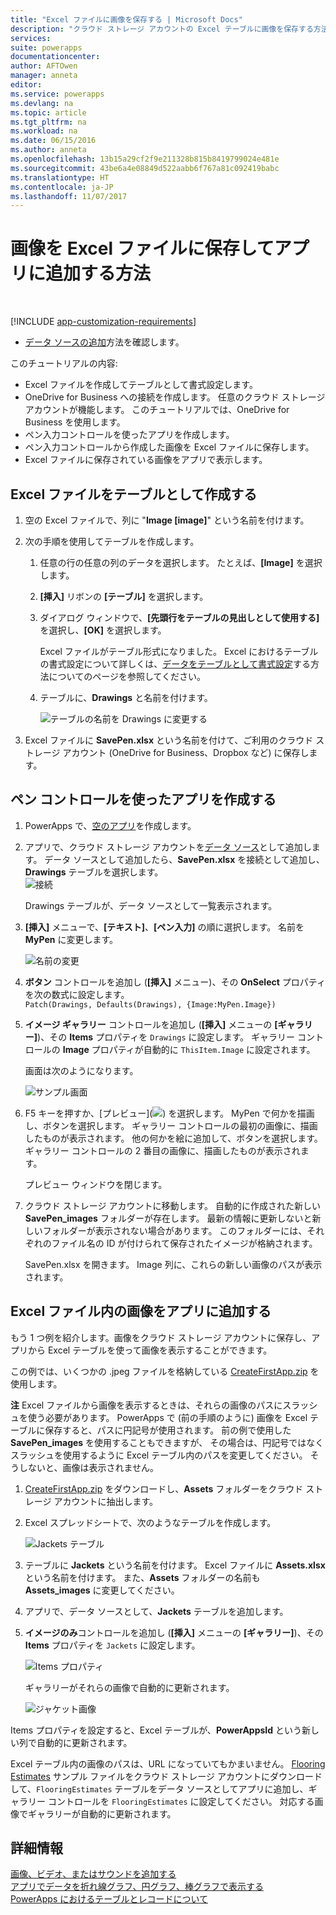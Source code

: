 ```yaml
---
title: "Excel ファイルに画像を保存する | Microsoft Docs"
description: "クラウド ストレージ アカウントの Excel テーブルに画像を保存する方法"
services: 
suite: powerapps
documentationcenter: 
author: AFTOwen
manager: anneta
editor: 
ms.service: powerapps
ms.devlang: na
ms.topic: article
ms.tgt_pltfrm: na
ms.workload: na
ms.date: 06/15/2016
ms.author: anneta
ms.openlocfilehash: 13b15a29cf2f9e211328b815b8419799024e481e
ms.sourcegitcommit: 43be6a4e08849d522aabb6f767a81c092419babc
ms.translationtype: HT
ms.contentlocale: ja-JP
ms.lasthandoff: 11/07/2017
---
```

# <a name="how-to-save-images-in-an-excel-file-and-then-add-these-images-to-your-app"></a>画像を Excel ファイルに保存してアプリに追加する方法
&nbsp;

[!INCLUDE [app-customization-requirements](includes/app-customization-requirements.md)]

* [データ ソースの追加](add-data-connection.md)方法を確認します。

このチュートリアルの内容:

* Excel ファイルを作成してテーブルとして書式設定します。
* OneDrive for Business への接続を作成します。 任意のクラウド ストレージ アカウントが機能します。 このチュートリアルでは、OneDrive for Business を使用します。
* ペン入力コントロールを使ったアプリを作成します。
* ペン入力コントロールから作成した画像を Excel ファイルに保存します。
* Excel ファイルに保存されている画像をアプリで表示します。

## <a name="create-the-excel-file-as-a-table"></a>Excel ファイルをテーブルとして作成する
1. 空の Excel ファイルで、列に "**Image [image]**" という名前を付けます。
2. 次の手順を使用してテーブルを作成します。    
   
   1. 任意の行の任意の列のデータを選択します。 たとえば、**[Image]** を選択します。
   2. **[挿入]** リボンの **[テーブル]** を選択します。
   3. ダイアログ ウィンドウで、**[先頭行をテーブルの見出しとして使用する]** を選択し、**[OK]** を選択します。
      
      Excel ファイルがテーブル形式になりました。 Excel におけるテーブルの書式設定について詳しくは、[データをテーブルとして書式設定](https://support.office.com/en-us/article/Format-an-Excel-table-6789619F-C889-495C-99C2-2F971C0E2370)する方法についてのページを参照してください。
   4. テーブルに、**Drawings** と名前を付けます。  
      
      ![テーブルの名前を Drawings に変更する](./media/tutorial-working-with-images-in-excel/drawings-table.png)
3. Excel ファイルに **SavePen.xlsx** という名前を付けて、ご利用のクラウド ストレージ アカウント (OneDrive for Business、Dropbox など) に保存します。

## <a name="create-an-app-with-the-pen-control"></a>ペン コントロールを使ったアプリを作成する
1. PowerApps で、[空のアプリ](get-started-create-from-blank.md)を作成します。
2. アプリで、クラウド ストレージ アカウントを[データ ソース](add-data-connection.md)として追加します。 データ ソースとして追加したら、**SavePen.xlsx** を接続として追加し、**Drawings** テーブルを選択します。  
   ![接続](./media/tutorial-working-with-images-in-excel/savepen.png)  
   
   Drawings テーブルが、データ ソースとして一覧表示されます。
3. **[挿入]** メニューで、**[テキスト]**、**[ペン入力]** の順に選択します。 名前を **MyPen** に変更します。  
   
   ![名前の変更](./media/tutorial-working-with-images-in-excel/rename-mypen.png)
4. **ボタン** コントロールを追加し (**[挿入]** メニュー)、その **OnSelect** プロパティを次の数式に設定します。  
   `Patch(Drawings, Defaults(Drawings), {Image:MyPen.Image})`
5. **イメージ ギャラリー** コントロールを追加し (**[挿入]** メニューの **[ギャラリー]**)、その **Items** プロパティを `Drawings` に設定します。 ギャラリー コントロールの **Image** プロパティが自動的に `ThisItem.Image` に設定されます。
   
   画面は次のようになります。  
   
   ![サンプル画面](./media/tutorial-working-with-images-in-excel/screen.png)  
6. F5 キーを押すか、[プレビュー]\(![](./media/tutorial-working-with-images-in-excel/preview.png)) を選択します。 MyPen で何かを描画し、ボタンを選択します。 ギャラリー コントロールの最初の画像に、描画したものが表示されます。 他の何かを絵に追加して、ボタンを選択します。 ギャラリー コントロールの 2 番目の画像に、描画したものが表示されます。
   
   プレビュー ウィンドウを閉じます。
7. クラウド ストレージ アカウントに移動します。 自動的に作成された新しい **SavePen_images** フォルダーが存在します。 最新の情報に更新しないと新しいフォルダーが表示されない場合があります。 このフォルダーには、それぞれのファイル名の ID が付けられて保存されたイメージが格納されます。
   
    SavePen.xlsx を開きます。 Image 列に、これらの新しい画像のパスが表示されます。

## <a name="add-the-image-in-an-excel-file-to-your-app"></a>Excel ファイル内の画像をアプリに追加する
もう 1 つ例を紹介します。画像をクラウド ストレージ アカウントに保存し、アプリから Excel テーブルを使って画像を表示することができます。

この例では、いくつかの .jpeg ファイルを格納している [CreateFirstApp.zip](http://pwrappssamples.blob.core.windows.net/samples/CreateFirstApp.zip) を使用します。

**注** Excel ファイルから画像を表示するときは、それらの画像のパスにスラッシュを使う必要があります。 PowerApps で (前の手順のように) 画像を Excel テーブルに保存すると、パスに円記号が使用されます。 前の例で使用した **SavePen_images** を使用することもできますが、 その場合は、円記号ではなくスラッシュを使用するように Excel テーブル内のパスを変更してください。 そうしないと、画像は表示されません。  

1. [CreateFirstApp.zip](http://pwrappssamples.blob.core.windows.net/samples/CreateFirstApp.zip) をダウンロードし、**Assets** フォルダーをクラウド ストレージ アカウントに抽出します。
2. Excel スプレッドシートで、次のようなテーブルを作成します。
   
    ![Jackets テーブル](./media/tutorial-working-with-images-in-excel/jackets.png)
3. テーブルに **Jackets** という名前を付けます。 Excel ファイルに **Assets.xlsx** という名前を付けます。 また、**Assets** フォルダーの名前も **Assets_images** に変更してください。
4. アプリで、データ ソースとして、**Jackets** テーブルを追加します。  
5. **イメージのみ**コントロールを追加し (**[挿入]** メニューの **[ギャラリー]**)、その **Items** プロパティを `Jackets` に設定します。  
   
    ![Items プロパティ](./media/tutorial-working-with-images-in-excel/items-jackets.png)
   
    ギャラリーがそれらの画像で自動的に更新されます。  
   
    ![ジャケット画像](./media/tutorial-working-with-images-in-excel/images.png)

Items プロパティを設定すると、Excel テーブルが、**PowerAppsId** という新しい列で自動的に更新されます。

Excel テーブル内の画像のパスは、URL になっていてもかまいません。 [Flooring Estimates](http://pwrappssamples.blob.core.windows.net/samples/FlooringEstimates.xlsx) サンプル ファイルをクラウド ストレージ アカウントにダウンロードして、`FlooringEstimates` テーブルをデータ ソースとしてアプリに追加し、ギャラリー コントロールを `FlooringEstimates` に設定してください。 対応する画像でギャラリーが自動的に更新されます。

## <a name="learn-more"></a>詳細情報
[画像、ビデオ、またはサウンドを追加する](add-images-pictures-audio-video.md)  
[アプリでデータを折れ線グラフ、円グラフ、棒グラフで表示する](use-line-pie-bar-chart.md)  
[PowerApps におけるテーブルとレコードについて](working-with-tables.md)

